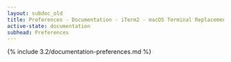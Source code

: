 ```yaml
---
layout: subdoc_old
title: Preferences - Documentation - iTerm2 - macOS Terminal Replacement
active-state: documentation
subhead: Preferences
---
```

{% include 3.2/documentation-preferences.md %}
